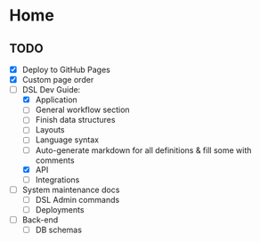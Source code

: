# Home

## TODO

- [X] Deploy to GitHub Pages
- [X] Custom page order
- [ ] DSL Dev Guide:
    - [X] Application
    - [ ] General workflow section
    - [ ] Finish data structures
    - [ ] Layouts
    - [ ] Language syntax
    - [ ] Auto-generate markdown for all definitions & fill some with comments
    - [X] API
    - [ ] Integrations
- [ ] System maintenance docs
    - [ ] DSL Admin commands
    - [ ] Deployments
- [ ] Back-end
    - [ ] DB schemas